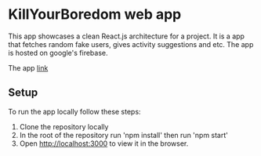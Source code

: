 # KillYourBoredom web app 

This app showcases a clean React.js architecture for a project. It is a app that fetches random fake users, gives activity suggestions and etc. 
The app is hosted on google's firebase.

The app [link](https://killyourboredomapp.web.app) 

## Setup

To run the app locally follow these steps:

1. Clone the repository locally
2. In the root of the repository run 'npm install' then run 'npm start'
2. Open [http://localhost:3000](http://localhost:3000) to view it in the browser.
